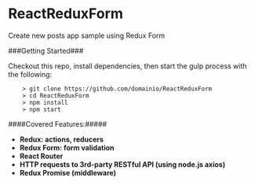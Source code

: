 # ReactReduxForm

Create new posts app sample using Redux Form

###Getting Started###

Checkout this repo, install dependencies, then start the gulp process with the following:

```
	> git clone https://github.com/domainio/ReactReduxForm
	> cd ReactReduxForm
	> npm install
	> npm start
```

####Covered Features:#####

* __Redux: actions, reducers__
* __Redux Form: form validation__
* __React Router__
* __HTTP requests to 3rd-party RESTful API (using node.js axios)__
* __Redux Promise (middleware)__